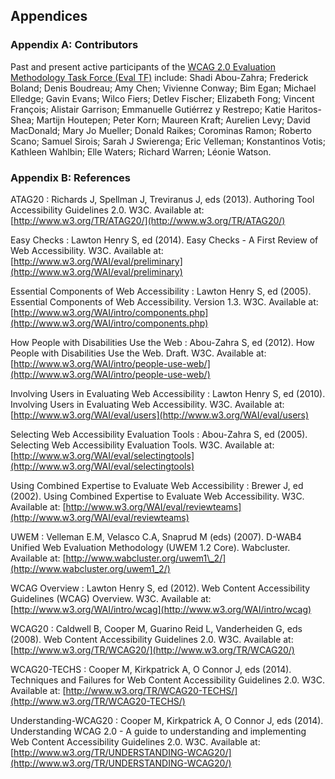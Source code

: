 ## Appendices

### Appendix A: Contributors

Past and present active participants of the [WCAG 2.0 Evaluation Methodology Task Force (Eval TF)](http://www.w3.org/WAI/ER/2011/eval/eval-tf) include: Shadi Abou-Zahra; Frederick Boland; Denis Boudreau; Amy Chen; Vivienne Conway; Bim Egan; Michael Elledge; Gavin Evans; Wilco Fiers; Detlev Fischer; Elizabeth Fong; Vincent François; Alistair Garrison; Emmanuelle Gutiérrez y Restrepo; Katie Haritos-Shea; Martijn Houtepen; Peter Korn; Maureen Kraft; Aurelien Levy; David MacDonald; Mary Jo Mueller; Donald Raikes; Corominas Ramon; Roberto Scano; Samuel Sirois; Sarah J Swierenga; Eric Velleman; Konstantinos Votis; Kathleen Wahlbin; Elle Waters; Richard Warren; Léonie Watson.

### Appendix B: References

ATAG20
: Richards J, Spellman J, Treviranus J, eds (2013). Authoring Tool Accessibility Guidelines 2.0. W3C. Available at: [http://www.w3.org/TR/ATAG20/](http://www.w3.org/TR/ATAG20/)

Easy Checks
: Lawton Henry S, ed (2014). Easy Checks - A First Review of Web Accessibility. W3C. Available at: [http://www.w3.org/WAI/eval/preliminary](http://www.w3.org/WAI/eval/preliminary)

Essential Components of Web Accessibility
: Lawton Henry S, ed (2005). Essential Components of Web Accessibility. Version 1.3. W3C. Available at: [http://www.w3.org/WAI/intro/components.php](http://www.w3.org/WAI/intro/components.php)

How People with Disabilities Use the Web
: Abou-Zahra S, ed (2012). How People with Disabilities Use the Web. Draft. W3C. Available at: [http://www.w3.org/WAI/intro/people-use-web/](http://www.w3.org/WAI/intro/people-use-web/)

Involving Users in Evaluating Web Accessibility
: Lawton Henry S, ed (2010). Involving Users in Evaluating Web Accessibility. W3C. Available at: [http://www.w3.org/WAI/eval/users](http://www.w3.org/WAI/eval/users)

Selecting Web Accessibility Evaluation Tools
: Abou-Zahra S, ed (2005). Selecting Web Accessibility Evaluation Tools. W3C. Available at: [http://www.w3.org/WAI/eval/selectingtools](http://www.w3.org/WAI/eval/selectingtools)

Using Combined Expertise to Evaluate Web Accessibility
: Brewer J, ed (2002). Using Combined Expertise to Evaluate Web Accessibility. W3C. Available at: [http://www.w3.org/WAI/eval/reviewteams](http://www.w3.org/WAI/eval/reviewteams)

UWEM
: Velleman E.M, Velasco C.A, Snaprud M (eds) (2007). D-WAB4 Unified Web Evaluation Methodology (UWEM 1.2 Core). Wabcluster. Available at: [http://www.wabcluster.org/uwem1\_2/](http://www.wabcluster.org/uwem1_2/)

WCAG Overview
: Lawton Henry S, ed (2012). Web Content Accessibility Guidelines (WCAG) Overview. W3C. Available at: [http://www.w3.org/WAI/intro/wcag](http://www.w3.org/WAI/intro/wcag)

WCAG20
: Caldwell B, Cooper M, Guarino Reid L, Vanderheiden G, eds (2008). Web Content Accessibility Guidelines 2.0. W3C. Available at: [http://www.w3.org/TR/WCAG20/](http://www.w3.org/TR/WCAG20/)

WCAG20-TECHS
: Cooper M, Kirkpatrick A, O Connor J, eds (2014). Techniques and Failures for Web Content Accessibility Guidelines 2.0. W3C. Available at: [http://www.w3.org/TR/WCAG20-TECHS/](http://www.w3.org/TR/WCAG20-TECHS/)

Understanding-WCAG20
: Cooper M, Kirkpatrick A, O Connor J, eds (2014). Understanding WCAG 2.0 - A guide to understanding and implementing Web Content Accessibility Guidelines 2.0. W3C. Available at: [http://www.w3.org/TR/UNDERSTANDING-WCAG20/](http://www.w3.org/TR/UNDERSTANDING-WCAG20/)